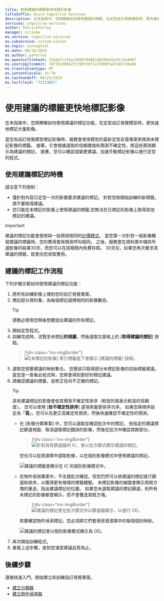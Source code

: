 ```yaml
---
title: 使用建議的標籤更快地標記影像
titleSuffix: Azure Cognitive Services
description: 在本指南中，您將瞭解如何使用建議的標籤，在定型自訂視覺模型時，更快速地標記大量影像。
services: cognitive-services
author: PatrickFarley
manager: nitinme
ms.service: cognitive-services
ms.subservice: custom-vision
ms.topic: conceptual
ms.date: 09/16/2019
ms.author: pafarley
ms.openlocfilehash: 31b8dfc234ac99d6f04061d6596e3dc8113e8d0f
ms.sourcegitcommit: 7df70220062f1f09738f113f860fad7ab5736e88
ms.translationtype: MT
ms.contentlocale: zh-TW
ms.lasthandoff: 09/24/2019
ms.locfileid: "71213857"
---
```

# <a name="label-images-faster-with-suggested-tags"></a>使用建議的標籤更快地標記影像

在本指南中，您將瞭解如何使用建議的標記功能，在定型自訂視覺模型時，更快速地標記大量影像。 

當您為自訂視覺模型標記影像時，服務會使用模型的最新定型反復專案來預測未標記影像的標籤。 接著，它會根據選取的信賴閾值和預測不確定性，將這些預測顯示為建議的標記。 接著，您可以確認或變更建議，加速手動標記影像以進行定型的程式。

## <a name="when-to-use-suggested-tags"></a>使用建議標記的時機

請注意下列限制：

* 僅針對內容已定型一次的影像要求建議的標記。 針對您剛開始訓練的新標籤，請不要取得建議。
* 您只能在未標記的影像上使用建議的標籤;您無法在已標記的影像上取得其他標記的建議。

> [!IMPORTANT]
> 建議的標記功能會使用與一般預測相同的[計價模式](https://azure.microsoft.com/pricing/details/cognitive-services/custom-vision-service/)。 當您第一次針對一組影像觸發建議的標籤時，您的費用會與預測呼叫相同。 之後，服務會在資料庫中儲存所選影像的結果30天，而您可以在該期間內免費存取。 30天后，如果您再次要求其建議的標籤，就會向您收取費用。

## <a name="suggested-tags-workflow"></a>建議的標記工作流程

下列步驟示範如何使用建議的標記功能：

1. 將所有訓練影像上傳到您的自訂視覺專案。
1. 標記部分資料集，為每個標記選擇相同的影像數目。
    > [!TIP]
    > 請務必使用您稍後想要提出建議的所有標記。
1. 開始定型程式。
1. 訓練完成時，流覽至未標記**的視圖**，然後選取左窗格上的 [**取得建議的標記**] 按鈕。
    > [!div class="mx-imgBorder"]
    > ![[未標記的影像] 索引標籤底下會顯示 [建議的標籤] 按鈕。](./media/suggested-tags/suggested-tags-button.png)
1. 選取您想要建議的映射集合。 您應該只取得部分未標記影像的初始標籤建議。 當您逐一查看此程式時，您將會得到更好的標記建議。
1. 請確認建議的標籤，並修正任何不正確的標記。
    > [!TIP]
    > 具有建議標記的影像會依其預測不確定性排序（較低的值表示較高的信賴度）。 您可以使用 [**依不確定性排序**] 選項來變更排序次序。 如果您將順序設定為「**高**」，您可以先更正高確定性預測，然後快速確認不確定性的預測。
    * 在 [影像分類專案] 中，您可以選取並確認批次中的標記。 依指定的建議標記篩選視圖、取消選取標記錯誤的影像，然後在批次中確認其餘部分。
        > [!div class="mx-imgBorder"]
        > ![針對具有篩選器的 IC，會以批次模式顯示建議的標記。](./media/suggested-tags/ic-batch-mode.png)

        您也可以從資源庫中選取影像，以在個別影像模式中使用建議的標記。

        ![建議的標籤會顯示在 IC 的個別影像模式中。](./media/suggested-tags/ic-individual-image-mode.png)
    * 在物件偵測專案中，不支援批次確認，但您仍然可以依建議的標記進行篩選和排序，以獲得更有條理的標籤體驗。 未標記影像的縮圖會顯示周框方塊的重迭，指出建議標記的位置。 如果您未選取建議的標記篩選，則所有未標記的影像都會顯示，而不會覆迭周框方塊。
        > [!div class="mx-imgBorder"]
        > ![建議的標記會在批次模式中以篩選器顯示，以進行 OD。](./media/suggested-tags/od-batch-mode.png)

        若要確認物件偵測標記，您必須將它們套用至資源庫中的每個個別映射。

        ![建議的標記會以個別影像模式顯示為 OD。](./media/suggested-tags/od-individual-image-mode.png)
1. 再次開始訓練程式。
1. 重複上述步驟，直到您滿意建議品質為止。

## <a name="next-steps"></a>後續步驟

遵循快速入門，開始建立和訓練自訂視覺專案。

* [建立分類器](getting-started-build-a-classifier.md)
* [建立物件偵測器](get-started-build-detector.md)